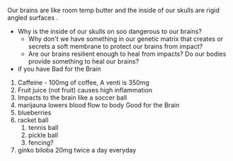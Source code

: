 
Our brains are like room temp butter and the inside of our skulls are rigid angled surfaces .
- Why is the inside of our skulls on soo dangerous to our brains?
	- Why don't we have something in our genetic matrix that creates or secrets a soft membrane to protect our brains from impact? 
	- Are our brains resilient enough to heal from impacts? Do our bodies provide something to heal our brains?
- if you have
Bad for the Brain
1. Caffeine - 100mg of  coffee, A venti is 350mg
2. Fruit juice (not fruit) causes high inflammation 
3. Impacts to the brain like a soccer ball
4. marijauna lowers blood flow to body
Good for the Brain
1. blueberries
2. racket ball
	1. tennis ball
	2. pickle ball
	3. fencing?
3. ginko biloba 20mg twice a day everyday